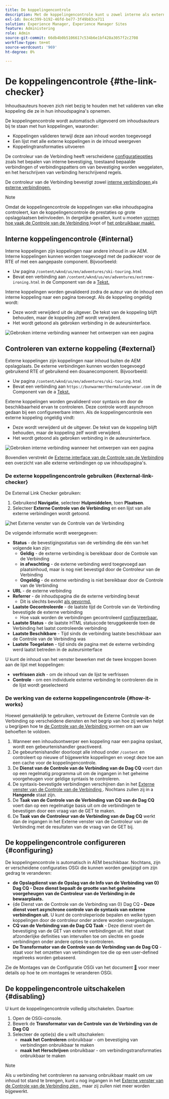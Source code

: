 ```yaml
---
title: De koppelingencontrole
description: Met de koppelingencontrole kunt u zowel interne als externe koppelingen valideren en het herschrijven van koppelingen toestaan.
exl-id: 8ec4c399-b192-46fd-be77-3f49b83ce711
solution: Experience Manager, Experience Manager Sites
feature: Administering
role: Admin
source-git-commit: 66db4b0b5106617c534b6e1bf428a3057f2c2708
workflow-type: tm+mt
source-wordcount: '969'
ht-degree: 0%

---
```


# De koppelingencontrole {#the-link-checker}

Inhoudsauteurs hoeven zich niet bezig te houden met het valideren van elke koppeling die ze in hun inhoudspagina&#39;s opnemen.

De koppelingencontrole wordt automatisch uitgevoerd om inhoudsauteurs bij te staan met hun koppelingen, waaronder:

* Koppelingen valideren terwijl deze aan inhoud worden toegevoegd
* Een lijst met alle externe koppelingen in de inhoud weergeven
* Koppelingtransformaties uitvoeren

De controleur van de Verbinding heeft verscheidene [ configuratieopties ](#configuring) zoals het bepalen van interne bevestiging, toestaand bepaalde verbindingen of verbindingspatters om van bevestiging worden weggelaten, en het herschrijven van verbinding herschrijvend regels.

De controleur van de Verbinding bevestigt zowel [ interne verbindingen ](#internal) als [ externe verbindingen.](#external)

>[!NOTE]
>
>Omdat de koppelingencontrole de koppelingen van elke inhoudspagina controleert, kan de koppelingencontrole de prestaties op grote opslagplaatsen beïnvloeden. In dergelijke gevallen, kunt u moeten [ vormen hoe vaak de Controle van de Verbinding ](#configuring) loopt of [ het onbruikbaar maakt.](#disabling)

## Interne koppelingencontrole {#internal}

Interne koppelingen zijn koppelingen naar andere inhoud in uw AEM. Interne koppelingen kunnen worden toegevoegd met de padkiezer voor de RTE of met een aangepaste component. Bijvoorbeeld:

* Uw pagina `/content/wknd/us/en/adventures/ski-touring.html`
* Bevat een verbinding aan `/content/wknd/us/en/adventures/extreme-ironing.html` in de Component van de a [ Tekst.](https://experienceleague.adobe.com/docs/experience-manager-core-components/using/components/text.html)

Interne koppelingen worden gevalideerd zodra de auteur van de inhoud een interne koppeling naar een pagina toevoegt. Als de koppeling ongeldig wordt:

* Deze wordt verwijderd uit de uitgever. De tekst van de koppeling blijft behouden, maar de koppeling zelf wordt verwijderd.
* Het wordt getoond als gebroken verbinding in de auteursinterface.

![ Gebroken interne verbinding wanneer het ontwerpen van een pagina ](assets/link-checker-invalid-link-internal.png)

## Controleren van externe koppeling {#external}

Externe koppelingen zijn koppelingen naar inhoud buiten de AEM opslagplaats. De externe verbindingen kunnen worden toegevoegd gebruikend RTE of gebruikend een douanecomponent. Bijvoorbeeld:

* Uw pagina `/content/wknd/us/en/adventures/ski-touring.html`
* Bevat een verbinding aan `https://bunwarmerthermalunderwear.com` in de Component van de a [ Tekst.](https://experienceleague.adobe.com/docs/experience-manager-core-components/using/components/text.html)

Externe koppelingen worden gevalideerd voor syntaxis en door de beschikbaarheid ervan te controleren. Deze controle wordt asynchroon gedaan bij een configureerbare intern. Als de koppelingencontrole een externe koppeling ongeldig vindt:

* Deze wordt verwijderd uit de uitgever. De tekst van de koppeling blijft behouden, maar de koppeling zelf wordt verwijderd.
* Het wordt getoond als gebroken verbinding in de auteursinterface.

![ Gebroken interne verbinding wanneer het ontwerpen van een pagina ](assets/link-checker-invalid-link-external.png)

Bovendien verstrekt de [ Externe interface van de Controle van de Verbinding ](#external-link-checker) een overzicht van alle externe verbindingen op uw inhoudspagina&#39;s.

### De externe koppelingencontrole gebruiken {#external-link-checker}

De External Link Checker gebruiken:

1. Gebruikend **Navigatie**, selecteer **Hulpmiddelen**, toen **Plaatsen**.
1. Selecteer **Externe Controle van de Verbinding** en een lijst van alle externe verbindingen wordt getoond.

![ het Externe venster van de Controle van de Verbinding ](assets/external-link-checker.png)

De volgende informatie wordt weergegeven:

* **Status** - de bevestigingsstatus van de verbinding die één van het volgende kan zijn:
   * **Geldig** - de externe verbinding is bereikbaar door de Controle van de Verbinding
   * **in afwachting** - de externe verbinding werd toegevoegd aan plaatsinhoud, maar is nog niet bevestigd door de Controleur van de Verbinding
   * **Ongeldig** - de externe verbinding is niet bereikbaar door de Controle van de Verbinding
* **URL** - de externe verbinding
* **Referrer** - de inhoudspagina die de externe verbinding bevat
   * Dit is slechts bevolkt [ als gevormd.](#configuring)
* **Laatste Gecontroleerde** - de laatste tijd de Controle van de Verbinding bevestigde de externe verbinding
   * Hoe vaak worden de verbindingen gecontroleerd [ configureerbaar.](#configuring)
* **Laatste Status** - de laatste HTML statuscode teruggekeerde toen de Verbinding het laatst controleerde verbinding
* **Laatste Beschikbare** - Tijd sinds de verbinding laatste beschikbaar aan de Controle van de Verbinding was
* **Laatste Toegelaten** - tijd sinds de pagina met de externe verbinding werd laatst betreden in de auteursinterface

U kunt de inhoud van het venster bewerken met de twee knoppen boven aan de lijst met koppelingen:

* **verfrissen zich** - om de inhoud van de lijst te verfrissen
* **Controle** - om een individuele externe verbinding te controleren die in de lijst wordt geselecteerd

### De werking van de externe koppelingencontrole {#how-it-works}

Hoewel gemakkelijk te gebruiken, vertrouwt de Externe Controle van de Verbinding op verscheidene diensten en het begrip van hoe zij werken helpt u begrijpen hoe te [ de Controle van de Verbinding ](#configuring) vormen om aan uw behoeften te voldoen.

1. Wanneer een inhoudsontwerper een koppeling naar een pagina opslaat, wordt een gebeurtenishandler geactiveerd.
1. De gebeurtenishandler doorloopt alle inhoud onder `/content` en controleert op nieuwe of bijgewerkte koppelingen en voegt deze toe aan een cache voor de koppelingencontrole.
1. De **Dienst van de Controle van de Verbinding van de Dag CQ** voert dan op een regelmatig programma uit om de ingangen in het geheime voorgeheugen voor geldige syntaxis te controleren.
1. De syntaxis-bevestigde verbindingen verschijnen dan in het [ Externe venster van de Controle van de Verbinding ](#external-link-checker). Nochtans zullen zij in a **Hangende** staat zijn.
1. De **Taak van de Controle van de Verbinding van CQ van de Dag CQ** voert dan op een regelmatige basis uit om de verbindingen te bevestigen door een vraag van de GET te maken.
1. De **Taak van de Controleur van de Verbinding van de Dag CQ** werkt dan de ingangen in het Externe venster van de Controleur van de Verbinding met de resultaten van de vraag van de GET bij.

## De koppelingencontrole configureren {#configuring}

De koppelingencontrole is automatisch in AEM beschikbaar. Nochtans, zijn er verscheidene configuraties OSGi die kunnen worden gewijzigd om zijn gedrag te veranderen:

* **de Opslagdienst van de Opslag van de Info van de Verbinding van 0&rbrace; Dag CQ - Deze dienst bepaalt de grootte van het geheime voorgeheugen van de Controleur van de Verbinding in de bewaarplaats.**
* {de Dienst van de Controle van de Verbinding van 0} Dag CQ **- Deze dienst voert asynchrone controle van de syntaxis van externe verbindingen uit.** U kunt de controleperiode bepalen en welke typen koppelingen door de controleur onder andere worden overgeslagen.
* **CQ van de Verbinding van de Dag CQ Taak** - Deze dienst voert de bevestiging van de GET van externe verbindingen uit. Het staat afzonderlijke definities van intervallen toe om slechte en goede verbindingen onder andere opties te controleren.
* **De Transformator van de Controle van de Verbinding van de Dag CQ** - staat voor het omzetten van verbindingen toe die op een user-defined regelreeks worden gebaseerd.

Zie de Montages van de Configuratie OSGi van het document [&#128279;](/help/sites-deploying/osgi-configuration-settings.md) voor meer details op hoe te om montages te veranderen OSGi.

## De koppelingencontrole uitschakelen {#disabling}

U kunt de koppelingencontrole volledig uitschakelen. Daartoe:

1. Open de OSGi-console.
1. Bewerk de **Transformator van de Controle van de Verbinding van de Dag CQ**
1. Selecteer de optie(s) die u wilt uitschakelen:
   * **maak het Controleren** onbruikbaar - om bevestiging van verbindingen onbruikbaar te maken
   * **maak het Herschrijven** onbruikbaar - om verbindingstransformaties onbruikbaar te maken

>[!NOTE]
>
>Als u verbinding het controleren na aanvang onbruikbaar maakt om uw inhoud tot stand te brengen, kunt u nog ingangen in het [ Externe venster van de Controle van de Verbinding zien ](#external-link-checker), maar zij zullen niet meer worden bijgewerkt.

